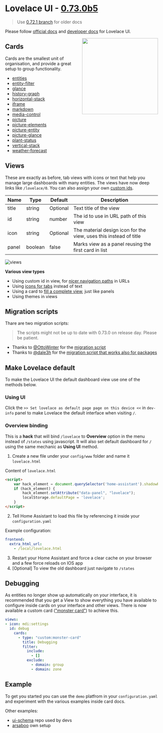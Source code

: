 # Lovelace UI - [0.73.0b5](changelog.md)

> Use [0.72.1 branch](https://github.com/ciotlosm/docs-lovelace/tree/0.72.1) for older docs

Please follow [official docs](https://www.home-assistant.io/lovelace) and [developer docs](https://developers.home-assistant.io/docs/en/lovelace_index.html) for Lovelace UI. 

<img align="right" height="250px" src="https://user-images.githubusercontent.com/7738048/41777567-6f8caa1a-7634-11e8-8ff4-a0589240d724.png">

## Cards
Cards are the smallest unit of organisation, and provide a great setup to group functionality. 

- [entities](card-entities.md)
- [entity-filter](card-entity-filter.md)
- [glance](card-glance.md)
- [history-graph](card-history-graph.md)
- [horizontal-stack](card-horizontal-stack.md)
- [iframe](card-iframe.md)
- [markdown](card-markdown.md)
- [media-control](card-media-control.md)
- [picture](card-picture.md)
- [picture-elements](card-picture-elements.md)
- [picture-entity](card-picture-entity.md)
- [picture-glance](card-picture-glance.md)
- [plant-status](card-plant-status.md)
- [vertical-stack](card-vertical-stack.md)
- [weather-forecast](card-weather-forecast.md)

## Views
These are exactly as before, tab views with icons or text that help you manage large dashboards with many entities. The views have now deep links like `/lovelace/0`. You can also assign your own [custom ids](view-custom-id.md).

| Name | Type | Default | Description
| ---- | ---- | ------- | -----------
| title | string | Optional | Text title of the view
| id | string | number | The id to use in URL path of this view
| icon | string | Optional | The material design icon for the view, uses this instead of title
| panel | boolean | false | Marks view as a panel reusing the first card in list

![views](https://user-images.githubusercontent.com/7738048/41777460-0c432b6e-7634-11e8-8738-ca078a552d06.gif)

**Various view types**
- Using custom id in view, for [nicer navigation paths](view-custom-id.md) in URLs
- Using [icons for tabs](view-icon.md) instead of text
- Using a card to [fill a complete view](view-panel.md), just like panels
- Using themes in views

## Migration scripts

Thare are two migration scripts:

> The scripts might not be up to date with 0.73.0 on release day. Please be patient.

- Thanks to [@OttoWinter](https://github.com/OttoWinter) for the [migration script](https://gist.github.com/OttoWinter/730383148041824bc47786ea292572f8)
- Thanks to [@dale3h](https://github.com/dale3h) for the [migration script that works also for packages](https://github.com/dale3h/python-lovelace)


## Make Lovelace default

To make the Lovelace UI the default dashboard view use one of the methods below.

### Using UI

Click the `>> Set lovelace as default page page on this device <<` in `dev-info` panel to make Lovelace the default interface when visiting `/`. 

### Overview binding

This is a **hack** that will bind `/lovelace` to **Overview** option in the menu instead of `/states` using javascript. It will also set default dashboard for `/` using the same mechanic as **Using UI** method. 

1. Create a new file under your `config/www` folder and name it `lovelace.html`

Content of `lovelace.html`

```html
<script>
    var hack_element = document.querySelector('home-assistant').shadowRoot.querySelector('home-assistant-main').shadowRoot.querySelector('ha-sidebar').shadowRoot.querySelector('paper-icon-item[data-panel="states"]');
    if (hack_element) {
        hack_element.setAttribute("data-panel", "lovelace");
        localStorage.defaultPage = 'lovelace';
    }
</script>
```

2. Tell Home Assistant to load this file by referencing it inside your `configuration.yaml`

Example configuration:

```yaml
frontend:
  extra_html_url:
    - /local/lovelace.html
```

3. Restart your Home Assistant and force a clear cache on your browser and a few force reloads on IOS app
4. [Optional] To view the old dashboard just navigate to `/states`

## Debugging
As entities no longer show up automatically on your interface, it is recommended that you get a View to show everything you have available to configure inside cards on your interface and other views. There is now available a custom card (["monster card"](https://github.com/ciotlosm/custom-lovelace)) to achieve this.

```yaml
views:
- icon: mdi:settings
  id: debug
    cards:
      - type: "custom:monster-card"
        title: Debugging
        filter:
          include:
            - []
          exclude:
            - domain: group
            - domain: zone
```

## Example
To get you started you can use the `demo` platfrom in your `configuration.yaml` and experiment with the various examples inside card docs.

Other examples:
- [ui-schema](https://github.com/home-assistant/ui-schema/blob/master/dev_repo_test_config) repo used by devs
- [arsaboo](https://github.com/arsaboo/homeassistant-config/blob/master/ui-lovelace.yaml) own setup
